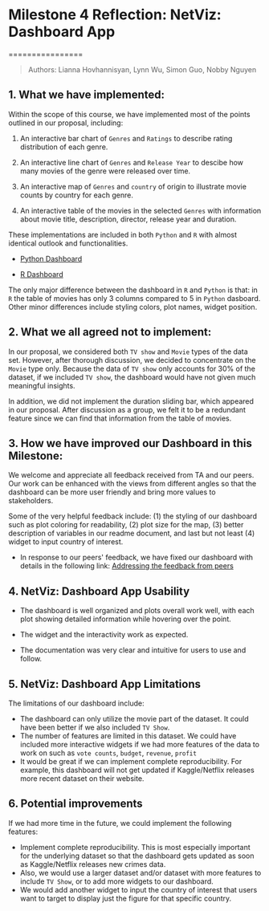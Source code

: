 # Milestone 4 Reflection: NetViz: Dashboard App
================
> Authors: Lianna Hovhannisyan, Lynn Wu, Simon Guo, Nobby Nguyen

## 1. What we have implemented:

Within the scope of this course, we have implemented most of the points outlined in our proposal, including:

1.  An interactive bar chart of `Genres` and `Ratings` to describe rating distribution of each genre.

2.  An interactive line chart of `Genres` and `Release Year` to descibe how many movies of the genre were released over time.

3.  An interactive map of `Genres` and `country` of origin to illustrate movie counts by country for each genre.

4.  An interactive table of the movies in the selected `Genres`  with information about movie title, description, director, release year and duration.

These implementations are included in both `Python` and `R` with almost identical outlook and functionalities. 

- [Python Dashboard](https://dsci532-2022-group3-netviz.herokuapp.com/)

- [R Dashboard](https://dsci532-2022-group3-netviz-r.herokuapp.com/)

The only major difference between the dashboard in `R` and `Python` is that: in `R` the table of movies has only 3 columns compared to 5 in `Python` dasboard. Other minor differences include styling colors, plot names, widget position.

## 2. What we all agreed not to implement:

In our proposal, we considered both `TV show` and `Movie` types of the data set. However, after thorough discussion, we decided to concentrate on the `Movie` type only. Because the data of `TV show` only accounts for 30% of the dataset, if we included `TV show`, the dashboard would have not given much meaningful insights. 

In addition, we did not implement the duration sliding bar, which appeared in our proposal. After discussion as a group, we felt it to be a redundant feature since we can find that information from the table of movies.  

## 3. How we have improved our Dashboard in this Milestone: 

We welcome and appreciate all feedback received from TA and our peers. Our work can be enhanced with the views from different angles so that the dashboard can be more user friendly and bring more values to stakeholders. 

Some of the very helpful feedback include: (1) the styling of our dashboard such as plot coloring for readability, (2) plot size for the map, (3) better description of variables in our readme document, and last but not least (4) widget to input country of interest.

- In response to our peers' feedback, we have fixed our dashboard with details in the following link: 
[Addressing the feedback from peers](https://github.com/UBC-MDS/DSCI532-peer-review/issues/7)

## 4. NetViz: Dashboard App Usability

- The dashboard is well organized and plots overall work well, with each plot showing detailed information while hovering over the point.

- The widget and the interactivity work as expected. 

- The documentation was very clear and intuitive for users to use and follow.


## 5. NetViz: Dashboard App Limitations

The limitations of our dashboard include:

- The dashboard can only utilize the movie part of the dataset. It could have been better if we also included `TV Show`.
- The number of features are limited in this dataset. We could have included more interactive widgets if we had more features of the data to work on such as `vote counts`, `budget`, `revenue`, `profit`
-  It would be great if we can implement complete reproducibility. For example, this dashboard will not get updated if Kaggle/Netflix releases more recent dataset on their website.


## 6. Potential improvements

If we had more time in the future, we could implement the following features:

-   Implement complete reproducibility. This is most especially important for the underlying dataset so that the dashboard gets updated as soon as Kaggle/Netflix releases new crimes data.
-   Also, we would use a larger dataset and/or dataset with more features to include `TV Show`, or to add more widgets to our dashboard.
-   We would add another widget to input the country of interest that users want to target to display just the figure for that specific country.

